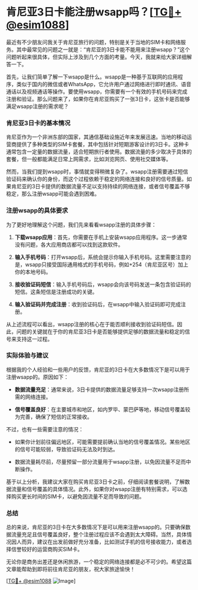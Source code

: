 # 肯尼亚3日卡能注册wsapp吗？[[TG💪+ @esim1088](https://t.me/s/esim1088)]

最近有不少朋友问我关于肯尼亚旅行的问题，特别是关于当地的SIM卡和网络服务。其中最常见的问题之一就是：“肯尼亚的3日卡能不能用来注册wsapp？”这个问题听起来很具体，但实际上涉及到几个方面的考量。今天，我就来给大家详细解答一下。

首先，让我们简单了解一下wsapp是什么。wsapp是一种基于互联网的应用程序，类似于国内的微信或者WhatsApp，它允许用户通过网络进行即时通讯、语音通话以及视频通话等操作。要使用wsapp，你需要有一个有效的手机号码来完成注册和验证。那么问题来了，如果你在肯尼亚购买了一张3日卡，这张卡是否能够满足wsapp注册的需求呢？

### 肯尼亚3日卡的基本情况

肯尼亚作为一个非洲东部的国家，其通信基础设施近年来发展迅速。当地的移动运营商提供了多种类型的SIM卡套餐，其中包括针对短期游客设计的3日卡。这种卡通常包含一定量的数据流量，适合短期旅行者使用。数据流量的多少取决于具体的套餐，但一般都能满足日常上网需求，比如浏览网页、使用社交媒体等。

然而，当我们提到wsapp时，事情就变得稍微复杂了。wsapp注册需要通过短信验证码来确认你的身份，而这个过程依赖于稳定的网络连接和良好的信号质量。如果肯尼亚的3日卡提供的数据流量不足以支持持续的网络连接，或者信号覆盖不够稳定，那么注册wsapp可能会遇到困难。

### 注册wsapp的具体要求

为了更好地理解这个问题，我们先来看看wsapp注册的具体步骤：

1. **下载wsapp应用**：首先，你需要在手机上安装wsapp应用程序。这一步通常没有问题，各大应用商店都可以找到这款软件。
   
2. **输入手机号码**：打开wsapp后，系统会提示你输入手机号码。这里需要注意的是，wsapp只接受国际通用格式的手机号码，例如+254（肯尼亚区号）加上你的本地号码。

3. **接收验证码短信**：输入手机号码后，wsapp会向该号码发送一条包含验证码的短信。这条短信是注册成功的关键。

4. **输入验证码并完成注册**：收到验证码后，在wsapp中输入验证码即可完成注册。

从上述流程可以看出，wsapp注册的核心在于能否顺利接收到验证码短信。因此，问题的关键就在于你的肯尼亚3日卡是否能够提供足够的数据流量和稳定的信号来支持这一过程。

### 实际体验与建议

根据我的个人经验和一些用户的反馈，肯尼亚的3日卡在大多数情况下是可以用于注册wsapp的。原因如下：

- **数据流量充足**：通常来说，3日卡提供的数据流量足够支持一次wsapp注册所需的网络连接。
  
- **信号覆盖良好**：在主要城市和地区，如内罗毕、蒙巴萨等地，移动信号覆盖较为完善，确保了短信的正常接收。

不过，也有一些需要注意的情况：

- 如果你计划前往偏远地区，可能需要提前确认当地的信号覆盖情况。某些地区的信号可能较弱，导致验证码无法及时到达。

- 数据流量耗尽前，尽量预留一部分流量用于wsapp注册，以免因流量不足而中断操作。

基于以上分析，我建议大家在购买肯尼亚3日卡之前，仔细阅读套餐说明，了解数据流量和信号覆盖的具体情况。此外，如果你对wsapp注册有特别需求，可以选择购买更长时间的SIM卡，以避免因流量不足而导致的问题。

### 总结

总的来说，肯尼亚的3日卡在大多数情况下是可以用来注册wsapp的。只要确保数据流量充足且信号覆盖良好，整个注册过程应该不会遇到太大障碍。当然，具体情况因人而异，建议在出发前做好充分准备，比如测试手机的信号接收能力，或者选择信誉较好的运营商购买SIM卡。

无论你是商务出差还是休闲旅游，一个稳定的网络连接都是必不可少的。希望这篇文章能帮助到即将前往肯尼亚的朋友，祝大家旅途愉快！

[[TG💪+ @esim1088](https://t.me/s/esim1088) ![Image](https://i.postimg.cc/4NQfJmqS/Snipaste-2025-05-13-00-14-12.png)]
